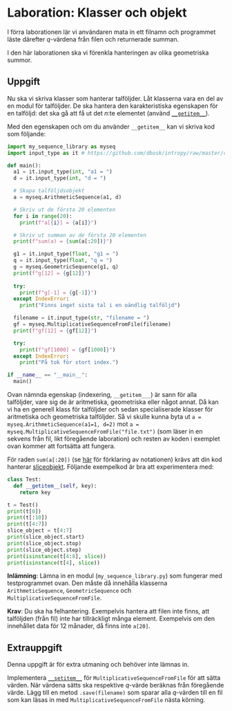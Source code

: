 # Laboration: Klasser och objekt

I förra laborationen lär vi användaren mata in ett filnamn och programmet läste 
därefter $q$-värdena från filen och returnerade summan.

I den här laborationen ska vi förenkla hanteringen av olika geometriska summor.


## Uppgift

Nu ska vi skriva klasser som hanterar talföljder. Låt klasserna vara en del av 
en modul för talföljder. De ska hantera den karakteristiska egenskapen för en 
talföljd: det ska gå att få ut det $n$:te elementet (använd 
[`__getitem__`][getitem]).

[getitem]: https://docs.python.org/3/reference/datamodel.html#object.__getitem__

Med den egenskapen och om du använder `__getitem__` kan vi skriva kod som 
följande:

```python
import my_sequence_library as myseq
import input_type as it # https://github.com/dbosk/intropy/raw/master/classes/lab/input_type.py

def main():
  a1 = it.input_type(int, "a1 = ")
  d = it.input_type(int, "d = ")

  # Skapa talföljdsobjekt
  a = myseq.ArithmeticSequence(a1, d)

  # Skriv ut de första 20 elementen
  for i in range(20):
    print(f"a[{i}] = {a[i]}")

  # Skriv ut summan av de första 20 elementen
  print(f"sum(a) = {sum(a[:20])}")

  g1 = it.input_type(float, "g1 = ")
  q = it.input_type(float, "q = ")
  g = myseq.GeometricSequence(g1, q)
  print(f"g[12] = {g[12]}")
  
  try:
    print(f"g[-1] = {g[-1]}")
  except IndexError:
    print("Finns inget sista tal i en oändlig talföljd")

  filename = it.input_type(str, "filename = ")
  gf = myseq.MultiplicativeSequenceFromFile(filename)
  print(f"gf[12] = {gf[12]}")

  try:
    print(f"gf[1000] = {gf[1000]}")
  except IndexError:
    print("På tok för stort index.")

if __name__ == "__main__":
  main()
```

Ovan nämnda egenskap (indexering, `__getitem___`) är sann för alla talföljder, 
vare sig de är aritmetiska, geometriska eller något annat. Då kan vi ha en 
generell klass för talföljder och sedan specialiserade klasser för aritmetiska 
och geometriska talföljder. Så vi skulle kunna byta ut `a = 
myseq.ArithmeticSequence(a1=1, d=2)` mot `a = 
myseq.MultiplicativeSequenceFromFile("file.txt")` (som läser in en sekvens från 
fil, likt föregående laboration) och resten av koden i exemplet ovan kommer att 
fortsätta att fungera.

För raden `sum(a[:20])` (se [här][slice-notation] för förklaring av notationen) 
krävs att din kod hanterar [sliceobjekt][slice-docs]. Följande exempelkod är 
bra att experimentera med:

```python
class Test:
  def __getitem__(self, key):
    return key

t = Test()
print(t[0])
print(t[:10])
print(t[4:7])
slice_object = t[4:7]
print(slice_object.start)
print(slice_object.stop)
print(slice_object.step)
print(isinstance(t[4:8], slice))
print(isinstance(t[4], slice))
```

[slice-notation]: https://docs.python.org/3/tutorial/introduction.html#strings
[slice-docs]: https://docs.python.org/3/library/functions.html#slice

**Inlämning**: Lämna in en modul (`my_sequence_library.py`) som fungerar med 
testprogrammet ovan. Den måste då innehålla klasserna `ArithmeticSequence`, 
`GeometricSequence` och `MultiplicativeSequenceFromFile`.

**Krav**: Du ska ha felhantering. Exempelvis hantera att filen inte finns, att 
talföljden (från fil) inte har tillräckligt många element. Exempelvis om den 
innehållet data för 12 månader, då finns inte `a[20]`.


## Extrauppgift

Denna uppgift är för extra utmaning och behöver inte lämnas in.

Implementera [`__setitem__`][setitem] för `MultiplicativeSequenceFromFile` för 
att sätta värden. När värdena sätts ska respektive $q$-värde beräknas från 
föregående värde. Lägg till en metod `.save(filename)` som sparar alla 
$q$-värden till en fil som kan läsas in med `MultiplicativeSequenceFromFile` 
nästa körning.

[setitem]: https://docs.python.org/3/reference/datamodel.html#object.__setitem__
